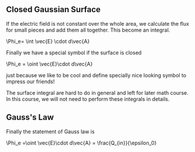 ## Closed Gaussian Surface

If the electric field is not constant over the whole area, we calculate the flux for small pieces and add them all together. This become an integral. 

<lrn-math> \Phi_e= \int \vec{E} \cdot d\vec{A} </lrn-math>

Finally we have a special symbol if the surface is closed 

<lrn-math> \Phi_e = \oint \vec{E}\cdot d\vec{A} </lrn-math>

just because we like to be cool and define specially nice looking symbol to impress our friends!

<lrndesign-sidenote label="Instructor Note" icon="bookmark" bg-color="#c2e5f2">
The surface integral are hard to do in general and left for later math course. In this course, we will not need to perform these integrals in details. 
</lrndesign-sidenote>

## Gauss's Law

Finally the statement of Gauss law is 

<lrn-math> \Phi_e =\oint \vec{E}\cdot d\vec{A} = \frac{Q_{in}}{\epsilon_0} </lrn-math>